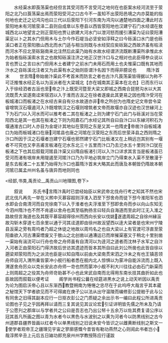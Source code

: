<!-- { "loadSidebar": true } -->
　　水经渠水即莨荡渠也经但言其受河而不言受河之地何在也臣案水经河流至于荥阳之北乃曰莨荡渠出焉而荥阳受河之口古今不一虽知不出荥阳邑境之内亦莫能的指何地也史迁之记鸿沟也曰三代以后荥阳下引河东南为鸿沟以通楚地四面之漕此时古荥阳地未有河隂荥泽二县则自成臯以东卷县以西皆荥阳地也汉建宁石门水经谓在敖城西北以地望言之则正荥阳也贾让欲建大河水门以泄河怒而援引漕渠为证曰荥阳漕渠足以卜之其水门但用木与土尔今作石堤当必坚安如淳释之曰今砾溪口水门是也砾溪口者正在荥阳敖山西北而水门适与相当则既与水经契应矣砾谿之西故济虽有枯渎而河水不应北至砾谿南来北注然后此渠乃始有水故水经谓济流既断漕渠所承惟此水为始者指砾溪索水言之也故知砾溪注济之地正汉世汴口与之相对也此臣得参众说以言也贾让之言曰水门但用木土者建宁之前水门未用石而用土也夫惟渠口既有其地而汴水之自砾溪北注者又为此渠有水之始则臣谓汴名因卞而得非臆说也
　　隋汴首末
　　世言隋帝始凿汴渠此不考首末而防言之者也古汴凡莨荡渠皆得据以为称不可泛推惟水经正名以为汳派者在大梁城北【亦在城南其正渠本在北也】已而东行以入于徐经泗者古汳也至帝之汴上既受河暨至大梁又即城之西南合琵琶沟水以大其流既贯大梁遂南迳宋宿泗以入于淮而古汳之在徐者遂废此其更易之因也隋汴受河在板城渚口而板渚之在水经古来自有分水故道亦非帝之所创为也隋史记文帝尝令梁睿增筑汉石堰遏河入汴既增筑汉之石堰则增筑者文帝而故堰亦自汉迹也汉世縁河上下为石门以入河水而可以推考者二其在板渚之上则为建宁石门此门与砾溪对当在荥阳西北是其一也其在板渚之下则为阳嘉石门水经记其所自曰自汴口以东縁河积石为堰通淮古口时人亦目为金堤计其地似在荥阳之东是又其一也隋史帝凿汴自板城渚口为始而板城渚口在唐河隂县也唐之河隂在汉荥阳之东而后世荥泽县之西则隋之汴口所因于汉之石堰者岂建宁石堰也邪然建宁石门比板渚又在上稍远岂其别有一堰者不可究也又李吉甫言板渚在汜水东北三十五里而汴口乃去汜水五十里则汴口犹在板渚之下也其后叙载河隂县汴渠又曰隋自板渚引河以入汴口详求其言当是板渚虽已受河而渚有垠岸未用隄遏至河隂汴口乃为平地必筑岸立门乃得束水入渠不至散漫于是东去板渚二十五里乃始得为汴口也葢隋汴首末大略其此而唐及本朝皆仍隋故本朝河隂已属孟州州名虽与唐异而地则同也

<经部,书类,禹贡论__禹贡山川地理图,卷下>

　　叙说
　　苏氏书言隋汴禹时已尝经始臣以宋武帝北伐舟行考之知其不然也宋武北伐凡再先一举在义熈中灭慕容超则浮淮入泗至下邳舍舟而徒下邳今淮阳军也泗水即会合南清河而自兖徐南下以入于淮者也夫浮淮至下邳即舍舟而歩以向山东知无今泗州隋汴也不然不肯遽以舍舟也其至临朐扬言曰轻兵自海道而至此时江无入淮之路故但言海道也及其既平慕容超得徐州而西向长安以伐姚遂遣周超之自徐州縁汳故沟斩木穿道七百余里以通于河其迳道即由徐州故汳望西以逹大梁者是也宋州宁陵县汳渠之旁有周坞者乃超之休徒之地故以周坞名之也自大梁以上有官渡可浮直至荥阳垂欲入河古漕渠堙废又于敖山之北创凿以通漕运已而岸摧渠塞又于稍北十里别凿一渠始有湍流可以行舟也帝之舟师虽有自清河以为逹河之道者而沈林子水军之自汴入河者正由荥阳石门得济故后世访其遗迹而皆本其所自曰此刘公所凿也此皆自徐以遡梁郑荥阳而为之派流也臣是以知自隋以前由大梁南贯宋泗之汴未之有也王镇恶领舟师自河入渭所乗皆蒙冲小舰行船者悉在舰内北人惊惧以为蒙冲自能泝流而上既入渭遂舍舟厉众以克长安此亦舟师一竒也然而蒙冲小舰不利大川往往必由石门新渠而上则周超之之役其为舟师竒助甚不小也此宋武自南而北得用东南长技其曲折如此也臣故因而叙载以便考证
　　阁学尚书程公曩在经筵进黒水之说上动天听因以禹贡为论为图启沃帝心且以东渐西教暨朔南为惓惓之忠尽在于此呜呼大哉言乎其本蔵之秘馆天下学者欲见而不可得嵗在庚子公以法从出守温陵而编修彭公提舶于此与公有同舍之旧得其副本应行一日抠衣彭公之门质疑之余出示书一编曰此程公所进禹贡论图也子见之乎因再拜以请而三复其说见其议论宏引证详明皆先儒之所未及乃请于公愿刋之郡庠以与学者共之公曰是吾志也乃出公帑十五余万以佐其费复请公序以冠其首凡所画之图以青为水者今以黒色与水波别之以黄为河者今以防黒线别之古今州道郡县疆界皆画以红者今以单黒线别之旧说未安今皆识之以雌黄断线别之斯文一使学者观帝王之疆理见宇宙之寥廓感慨今昔皆有勒功燕然之心则阅此书者岂小哉淳熈辛丑上元后五日廸功郎充泉州州学教授陈应行谨跋

